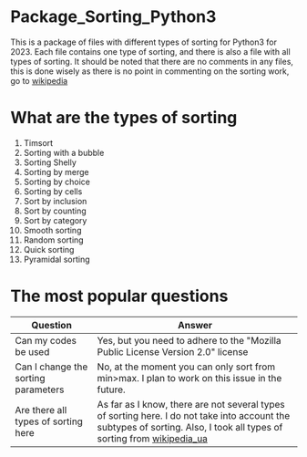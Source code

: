 # Package_Sorting_Python3
This is a package of files with different types of sorting for Python3 for 2023.
Each file contains one type of sorting, and there is also a file with all types of sorting.
It should be noted that there are no comments in any files, this is done wisely as there is no point in commenting on the sorting work, go to [wikipedia](https://en.wikipedia.org/wiki/Sorting_algorithm)
# What are the types of sorting
1. Timsort
2. Sorting with a bubble
3. Sorting Shelly
4. Sorting by merge
5. Sorting by choice
6. Sorting by cells
7. Sort by inclusion
8. Sort by counting
9. Sort by category
10. Smooth sorting
11. Random sorting
12. Quick sorting
13. Pyramidal sorting
# The most popular questions 

| Question | Answer |
| ---- | ---- |
| Can my codes be used | Yes, but you need to adhere to the "Mozilla Public License Version 2.0" license |
| Can I change the sorting parameters | No, at the moment you can only sort from min>max. I plan to work on this issue in the future. |
| Are there all types of sorting here | As far as I know, there are not several types of sorting here. I do not take into account the subtypes of sorting. Also, I took all types of sorting from [wikipedia_ua](https://uk.wikipedia.org/wiki/Алгоритм_сортування) 
